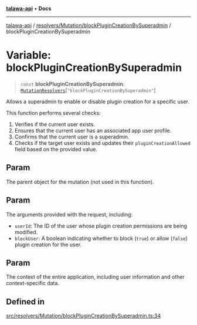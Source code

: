 [**talawa-api**](../../../../README.md) • **Docs**

***

[talawa-api](../../../../modules.md) / [resolvers/Mutation/blockPluginCreationBySuperadmin](../README.md) / blockPluginCreationBySuperadmin

# Variable: blockPluginCreationBySuperadmin

> `const` **blockPluginCreationBySuperadmin**: [`MutationResolvers`](../../../../types/generatedGraphQLTypes/type-aliases/MutationResolvers.md)\[`"blockPluginCreationBySuperadmin"`\]

Allows a superadmin to enable or disable plugin creation for a specific user.

This function performs several checks:

1. Verifies if the current user exists.
2. Ensures that the current user has an associated app user profile.
3. Confirms that the current user is a superadmin.
4. Checks if the target user exists and updates their `pluginCreationAllowed` field based on the provided value.

## Param

The parent object for the mutation (not used in this function).

## Param

The arguments provided with the request, including:
  - `userId`: The ID of the user whose plugin creation permissions are being modified.
  - `blockUser`: A boolean indicating whether to block (`true`) or allow (`false`) plugin creation for the user.

## Param

The context of the entire application, including user information and other context-specific data.

## Defined in

[src/resolvers/Mutation/blockPluginCreationBySuperadmin.ts:34](https://github.com/PalisadoesFoundation/talawa-api/blob/fe65d855b3d1e3e4af621340e7e8bfa0325634c1/src/resolvers/Mutation/blockPluginCreationBySuperadmin.ts#L34)
